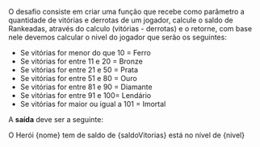 <p>O desafio consiste em criar uma função que recebe como parâmetro a quantidade de vitórias e derrotas de um jogador, calcule o saldo de Rankeadas, através do calculo (vitórias - derrotas) e o retorne, com base nele devemos calcular o nivel do jogador que serão os seguintes: </p>
<ul>
  <li>
    Se vitórias for menor do que 10 = Ferro
</li>
  <li>
    Se vitórias for entre 11 e 20 = Bronze
  </li>
  <li>
    Se vitórias for entre 21 e 50 = Prata
  </li>
  <li>
    Se vitórias for entre 51 e 80 = Ouro
</li>
  <li>
    Se vitórias for entre 81 e 90 = Diamante
  </li>
  <li>
    Se vitórias for entre 91 e 100= Lendário
  </li>
  <li>
    Se vitórias for maior ou igual a 101 = Imortal
  </li>
</ul>
<p>A <strong>saída</strong> deve ser a seguinte:</p>
<p>O Herói {nome} tem de saldo de {saldoVitorias} está no nível de {nivel}</p>
